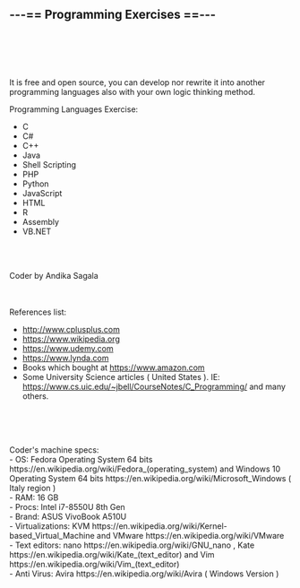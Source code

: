 <h2>---== Programming Exercises ==---</h2>

<br><br><br><br>

It is free and open source, you can develop nor rewrite it into another programming languages also with your own logic thinking method.


Programming Languages Exercise:
- C
- C#
- C++
- Java
- Shell Scripting
- PHP
- Python
- JavaScript
- HTML
- R
- Assembly
- VB.NET

<br><br>

Coder by Andika Sagala

<br><br>
References list:
- http://www.cplusplus.com
- https://www.wikipedia.org
- https://www.udemy.com
- https://www.lynda.com
- Books which bought at https://www.amazon.com
- Some University Science articles ( United States ). IE: https://www.cs.uic.edu/~jbell/CourseNotes/C_Programming/ and many others.

<br><br>

<br>
Coder's machine specs:<br>
- OS: Fedora Operating System 64 bits https://en.wikipedia.org/wiki/Fedora_(operating_system) and Windows 10 Operating System 64 bits https://en.wikipedia.org/wiki/Microsoft_Windows ( Italy region )<br>
- RAM: 16 GB<br>
- Procs: Intel i7-8550U 8th Gen<br>
- Brand: ASUS VivoBook A510U<br>
- Virtualizations: KVM https://en.wikipedia.org/wiki/Kernel-based_Virtual_Machine and VMware https://en.wikipedia.org/wiki/VMware<br>
- Text editors: nano https://en.wikipedia.org/wiki/GNU_nano , Kate https://en.wikipedia.org/wiki/Kate_(text_editor) and Vim https://en.wikipedia.org/wiki/Vim_(text_editor)<br>
- Anti Virus: Avira https://en.wikipedia.org/wiki/Avira ( Windows Version )









